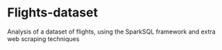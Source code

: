 # Flights-dataset
Analysis of a dataset of flights, using the SparkSQL framework and extra web scraping techniques
